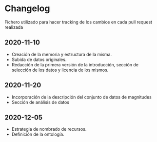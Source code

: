 # Changelog

Fichero utilizado para hacer tracking de los cambios en cada pull request realizada

## 2020-11-10

* Creación de la memoria y estructura de la misma.
* Subida de datos originales.
* Redacción de la primera versión de la introducción, sección de selección de los datos y licencia de los mismos.

## 2020-11-20

* Incorporación de la descripción del conjunto de datos de magnitudes
* Sección de análisis de datos

## 2020-12-05

* Estrategia de nombrado de recursos.
* Definición de la ontología.

